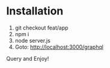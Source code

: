 # Installation

1. git checkout feat/app
1. npm i
1. node server.js
1. Goto: [http://localhost:3000/graphql](http://localhost:3000/graphql)

Query and Enjoy!
